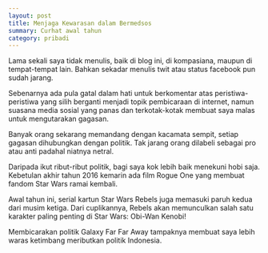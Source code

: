 ```yaml
---
layout: post
title: Menjaga Kewarasan dalam Bermedsos
summary: Curhat awal tahun
category: pribadi
---
```

Lama sekali saya tidak menulis, baik di blog ini, di kompasiana, maupun di tempat-tempat lain. Bahkan sekadar menulis twit atau status facebook pun sudah jarang.

Sebenarnya ada pula gatal dalam hati untuk berkomentar atas peristiwa-peristiwa yang silih berganti menjadi topik pembicaraan di internet, namun suasana media sosial yang panas dan terkotak-kotak membuat saya malas untuk mengutarakan gagasan. 

Banyak orang sekarang memandang dengan kacamata sempit, setiap gagasan dihubungkan dengan politik. Tak jarang orang dilabeli sebagai pro atau anti padahal niatnya netral.

Daripada ikut ribut-ribut politik, bagi saya kok lebih baik menekuni hobi saja. Kebetulan akhir tahun 2016 kemarin ada film Rogue One yang membuat fandom Star Wars ramai kembali.

Awal tahun ini, serial kartun Star Wars Rebels juga memasuki paruh kedua dari musim ketiga. Dari cuplikannya, Rebels akan memunculkan salah satu karakter paling penting di Star Wars: Obi-Wan Kenobi! 

Membicarakan politik Galaxy Far Far Away tampaknya membuat saya lebih waras ketimbang meributkan politik Indonesia.